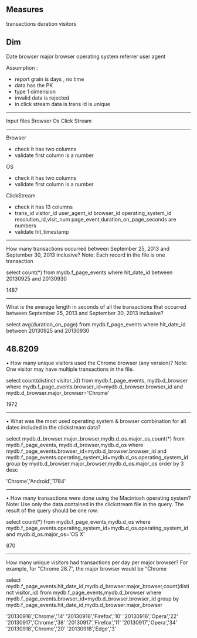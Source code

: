 
Measures
---------
transactions
duration
visitors


Dim
-----
Date
browser
major browser
operating system
referrer
user agent



Assumption :
- report grain is days , no time
- data has the PK 
- type 1 dimension
- invalid data is rejected
- in click stream data is trans id is unique

------------
Input files
Browser
Os
Click Stream

---------
Browser
- check it has two columns
- validate first column is a number

OS
- check it has two columns
- validate first column is a number

ClickStream
- check it has 13 columns
- trans_id	visitor_id	user_agent_id	browser_id	operating_system_id	resolution_id,visit_num	page_event,duration_on_page_seconds are numbers
- validate hit_timestamp


---------

How many transactions occurred between September 25, 2013 and September 30, 2013 inclusive? 
Note: Each record in the file is one transaction

select count(*)
from mydb.f_page_events
where hit_date_id between 20130925 and 20130930

1487


----------

What is the average length in seconds of all the transactions that occurred between September 25, 2013 and September 30, 2013 inclusive?


select avg(duration_on_page)
from mydb.f_page_events
where hit_date_id between 20130925 and 20130930

48.8209
---------------
•	How many unique visitors used the Chrome browser (any version)? 
Note: One visitor may have multiple transactions in the file.



select count(distinct visitor_id)
from mydb.f_page_events, mydb.d_browser
where mydb.f_page_events.browser_id=mydb.d_browser.browser_id
and mydb.d_browser.major_browser='Chrome'

1972

----------------
•	What was the most used operating system & browser combination for all dates included in the clickstream data?


select mydb.d_browser.major_browser,mydb.d_os.major_os,count(*)
from mydb.f_page_events, mydb.d_browser,mydb.d_os
where mydb.f_page_events.browser_id=mydb.d_browser.browser_id
and mydb.f_page_events.operating_system_id=mydb.d_os.operating_system_id
group by mydb.d_browser.major_browser,mydb.d_os.major_os
order by 3 desc

'Chrome','Android','1784'

------------------

•	How many transactions were done using the Macintosh operating system? 
Note: Use only the data contained in the clickstream file in the query. The result of the query should be one row.


select count(*)
from mydb.f_page_events,mydb.d_os
where mydb.f_page_events.operating_system_id=mydb.d_os.operating_system_id
and mydb.d_os.major_os='OS X'

870

-----------------
How many unique visitors had transactions per day per major browser? 
For example, for "Chrome 28.7”, the major browser would be "Chrome



select mydb.f_page_events.hit_date_id,mydb.d_browser.major_browser,count(distinct visitor_id)
from mydb.f_page_events,mydb.d_browser
where mydb.f_page_events.browser_id=mydb.d_browser.browser_id
group by mydb.f_page_events.hit_date_id,mydb.d_browser.major_browser


'20130916','Chrome','14'
'20130916','Firefox','10'
'20130916','Opera','22'
'20130917','Chrome','38'
'20130917','Firefox','11'
'20130917','Opera','34'
'20130918','Chrome','20'
'20130918','Edge','3'


